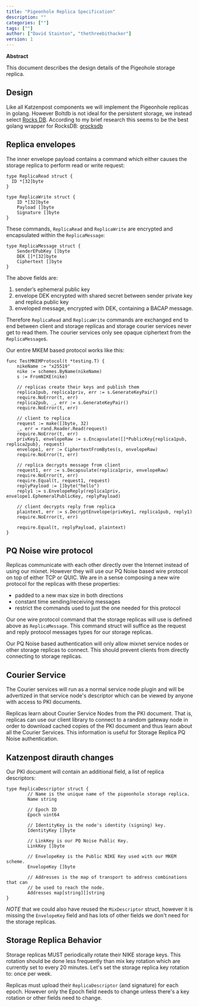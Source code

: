 ```yaml
---
title: "Pigeonhole Replica Specification"
description: ""
categories: [""]
tags: [""]
author: ["David Stainton", "thethreebithacker"]
version: 1
---
```


**Abstract**

This document describes the design details of the Pigeohole storage replica.


## Design

Like all Katzenpost components we will implement the Pigeonhole replicas in golang.
However Boltdb is not ideal for the persistent storage, we instead select [Rocks DB](https://rocksdb.org/).
According to my brief research this seems to be the best golang wrapper for RocksDB:
[grocksdb](https://github.com/linxGnu/grocksdb)

## Replica envelopes

The inner envelope payload contains a command which either causes the storage replica to perform read or write request:

```golang
type ReplicaRead struct {
  ID *[32]byte
}

type ReplicaWrite struct {
	ID *[32]byte
	Payload []byte
	Signature []byte
}
```

These commands, `ReplicaRead` and `ReplicaWrite` are encrypted and encapsulated within the `ReplicaMessage`:

```golang
type ReplicaMessage struct {
	SenderEPubKey []byte
	DEK []*[32]byte
	Ciphertext []byte
}
```
The above fields are:
1. sender’s ephemeral public key
2. envelope DEK encrypted with shared secret between sender private key and replica public key
3. enveloped message, encrypted with DEK, containing a BACAP message.


Therefore `ReplicaRead` and `ReplicaWrite` commands are exchanged end
to end between client and storage replicas and storage courier
services never get to read them. The courier services only see opaque
ciphertext from the `ReplicaMessage`s.

Our entire MKEM based protocol works like this:

```golang
func TestMKEMProtocol(t *testing.T) {
	nikeName := "x25519"
	nike := schemes.ByName(nikeName)
	s := FromNIKE(nike)

	// replicas create their keys and publish them
	replica1pub, replica1priv, err := s.GenerateKeyPair()
	require.NoError(t, err)
	replica2pub, _, err := s.GenerateKeyPair()
	require.NoError(t, err)

	// client to replica
	request := make([]byte, 32)
	_, err = rand.Reader.Read(request)
	require.NoError(t, err)
	privKey1, envelopeRaw := s.Encapsulate([]*PublicKey{replica1pub, replica2pub}, request)
	envelope1, err := CiphertextFromBytes(s, envelopeRaw)
	require.NoError(t, err)

	// replica decrypts message from client
	request1, err := s.Decapsulate(replica1priv, envelopeRaw)
	require.NoError(t, err)
	require.Equal(t, request1, request)
	replyPayload := []byte("hello")
	reply1 := s.EnvelopeReply(replica1priv, envelope1.EphemeralPublicKey, replyPayload)

	// client decrypts reply from replica
	plaintext, err := s.DecryptEnvelope(privKey1, replica1pub, reply1)
	require.NoError(t, err)

	require.Equal(t, replyPayload, plaintext)
}
```

## PQ Noise wire protocol

Replicas communicate with each other directly over the Internet instead of using our mixnet.
However they will use our PQ Noise based wire protocol on top of either TCP or QUIC.
We are in a sense composing a new wire protocol for the replicas with these properties:

* padded to a new max size in both directions
* constant time sending/receiving messages
* restrict the commands used to just the one needed for this protocol

Our one wire protocol command that the storage replicas will use is defined
above as `ReplicaMessage`. This command struct will suffice as the request and
reply protocol messages types for our storage replicas.

Our PQ Noise based authentication will only allow mixnet service nodes or other storage replicas to connect.
This should prevent clients from directly connecting to storage replicas.


## Courier Service

The Courier services will run as a normal service node plugin
and will be advertized in that service node's descriptor which
can be viewed by anyone with access to PKI documents.

Replicas learn about Courier Service Nodes from the PKI document. That is,
replicas can use our client library to connect to a random gateway
node in order to download cached copies of the PKI document and thus learn
about all the Courier Services. This information is useful for Storage
Replica PQ Noise authentication.


## Katzenpost dirauth changes

Our PKI document will contain an additional field, a list of
replica descriptors:


```golang
type ReplicaDescriptor struct {
        // Name is the unique name of the pigeonhole storage replica.
        Name string

        // Epoch ID
        Epoch uint64
		  
        // IdentityKey is the node's identity (signing) key.
        IdentityKey []byte
  
        // LinkKey is our PQ Noise Public Key.
        LinkKey []byte

        // EnvelopeKey is the Public NIKE Key used with our MKEM scheme.
        EnvelopeKey []byte
  
        // Addresses is the map of transport to address combinations that can
        // be used to reach the node.
        Addresses map[string][]string
}
```

*NOTE* that we could also have reused the `MixDescriptor` struct, however it is missing the `EnvelopeKey` field
and has lots of other fields we don't need for the storage replicas.


## Storage Replica Behavior

Storage replicas MUST periodically rotate their NIKE storage
keys. This rotation should be done less frequently than mix key
rotation which are currently set to every 20 minutes. Let's set the
storage replica key rotation to: once per week.

Replicas must upload their `ReplicaDescriptor` (and signature) for
each epoch. However only the Epoch field needs to change unless
there's a key rotation or other fields need to change.

